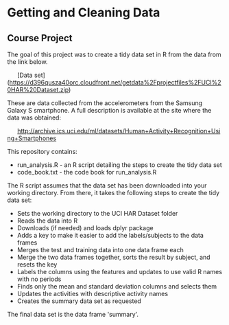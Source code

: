# Getting and Cleaning Data
## Course Project

The goal of this project was to create a tidy data set in R from the data from the link below.

&nbsp;&nbsp;&nbsp;&nbsp;&nbsp;&nbsp;[Data set] (https://d396qusza40orc.cloudfront.net/getdata%2Fprojectfiles%2FUCI%20HAR%20Dataset.zip)

These are data collected from the accelerometers from the Samsung Galaxy S smartphone. A full description is available at the site where the data was obtained: 

&nbsp;&nbsp;&nbsp;&nbsp;&nbsp;&nbsp;http://archive.ics.uci.edu/ml/datasets/Human+Activity+Recognition+Using+Smartphones

This repository contains:
* run_analysis.R - an R script detailing the steps to create the tidy data set
* code_book.txt - the code book for run_analysis.R

The R script assumes that the data set has been downloaded into your working directory. From there, it takes the following steps to create the tidy data set:
* Sets the working directory to the UCI HAR Dataset folder
* Reads the data into R
* Downloads (if needed) and loads dplyr package
* Adds a key to make it easier to add the labels/subjects to the data frames
* Merges the test and training data into one data frame each
* Merge the two data frames together, sorts the result by subject, and resets the key
* Labels the columns using the features and updates to use valid R names with no periods
* Finds only the mean and standard deviation columns and selects them
* Updates the activities with descriptive activity names
* Creates the summary data set as requested

The final data set is the data frame 'summary'.
